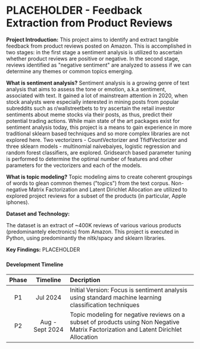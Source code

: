# PLACEHOLDER - Feedback Extraction from Product Reviews

<b>Project Introduction:</b> This project aims to identify and extract tangible feedback from product reviews posted on Amazon. This is accomplished in two stages: in the first stage a sentiment analysis is utilized to ascertain whether product reviews are positive or negative. In the second stage, reviews identified as "negative sentiment" are analyzed to assess if we can determine any themes or common topics emerging.

<b>What is sentiment analysis?</b> Sentiment analysis is a growing genre of text analysis that aims to assess the tone or emotion, a.k.a sentiment, associated with text. It gained a lot of mainstream attention in 2020, when stock analysts were especially interested in mining posts from popular subreddits such as r/wallstreetbets to try ascertain the retail investor sentiments about meme stocks via their posts, as thus, predict their potential trading actions. While main state of the art packages exist for sentiment analysis today, this project is a means to gain experience in more traditional sklearn based techniques and so more complex libraries are not explored here. Two vectorizers - CountVectorizer and TfidfVectorizer and three sklearn models - multinomial naivebaiyes, logistic regression and random forest classifiers, are explored. Gridsearch based parameter tuning is performed to determine the optimal number of features and other parameters for the vectorizers and each of the models.

<b>What is topic modeling?</b> Topic modeling aims to create coherent groupings of words to glean common themes ("topics") from the text corpus. Non-negative Matrix Factorization and Latent Dirichlet Allocation are utilized to explored project reviews for a subset of the products (in particular, Apple iphones).

<b>Dataset and Technology:</b> 

The dataset is an extract of ~400K reviews of various various products (predominantely electronics) from Amazon. This project is executed in Python, using predominantly the nltk/spacy and sklearn libraries. 

<b>Key Findings:</b>  PLACEHOLDER

###
#### Development Timeline
|Phase|Timeline| Decription |
|:---:|:---:|:---|
|P1 |Jul 2024|Initial Version: Focus is sentiment analysis using standard machine learning classification techniques|
|P2|Aug - Sept 2024|Topic modeling for negative reviews on a subset of products using Non Negative Matrix Factorization and Latent Dirichlet Allocation|

